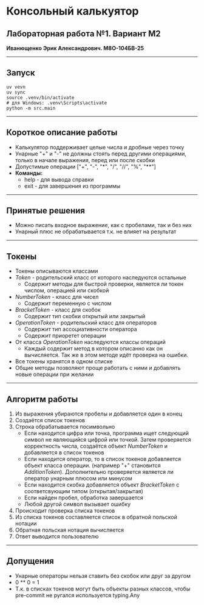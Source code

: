 # Консольный калькуятор
## Лабораторная работа №1. Вариант M2
**Иванющенко Эрик Александрович. М8О-104БВ-25**

---
## Запуск
```
uv vevn
uv sync
source .venv/bin/activate
# для Windows: .venv\Scripts\activate
python -m src.main
```

---
## Короткое описание работы
- Калькулятор поддерживает целые числа и дробные через точку
- Унарные "+" и "-" не должны стоять перед другими операциями, только в начале выражения, перед или после скобки
- Допустимые операции ["+", "-", "*", "/", "//", "%", "**"]
- **Команды:**
    - help - для вывода справки
    - exit - для завершения из программы

---
## Принятые решения
- Можно писать входное выражение, как с пробелами, так и без них
- Унарный плюс не обрабатывается т.к. не влияет на результат

---
## Токены
- Токены описываются классами
- *Token* - родительский класс от которого наследуются остальные
    - Содержит методы для быстрой проверки, является ли токен числом, операцией или скобкой
- *NumberToken* - класс для чисел
    - Содержит переменную с числом
- *BracketToken* - класс для скобок
    - Содержит тип скобки открытый или закрытый
- *OperationToken* - родительский класс для операторов
    - Содержит тип ассоциативности оператора
    - Содержит приоретет операции
- От класса *OperationToken* наследуются классы операций
    - Каждый содержит метод в котором описанно как он вычисляется. Так же в этом методе идёт проверка на ошибки.
- Все токены хранятся в одном списке
- Общие методы позволяют проще работать с ними и добавлять новые операции при желании

---
## Алгоритм работы
1) Из выражения убираются пробелы и добавляется один в конец
2) Создаётся список токенов
3) Строка обрабатывается посимвольно
    - Если находится цифра или точка, программа ищет следующий символ не являющийся цифрой или точкой. Затем проверяется корректность числа, создаётся объект *NumberToken* и добавляется в список токенов
    - Если находится оператор, то в список токенов добавляется объект класса операции. (например "+" становится *AdditionToken*). Дополнительно проверяется является ли оператор унарным плюсом или минусом
    - Если находится скобка добавляется объект *BracketToken* с соответсвующим типом (открытая/закрытая)
    - Если найден пробел, обработка завершается
    - Любой другой символ вызывает ошибку
4) Происходит проверка списка токенов
5) Из списка токенов составляется список в обратной польской нотации
6) Обратная польская нотация вычисляется
7) Ответ выводится пользователю

---
## Допущения
- Унарные операторы нельзя ставить без скобок или друг за другом
- 0 ** 0 = 1
- Т.к. в списках токенов могут быть объекты разных классов, чтобы pre-commit не ругался используется typing.Any
